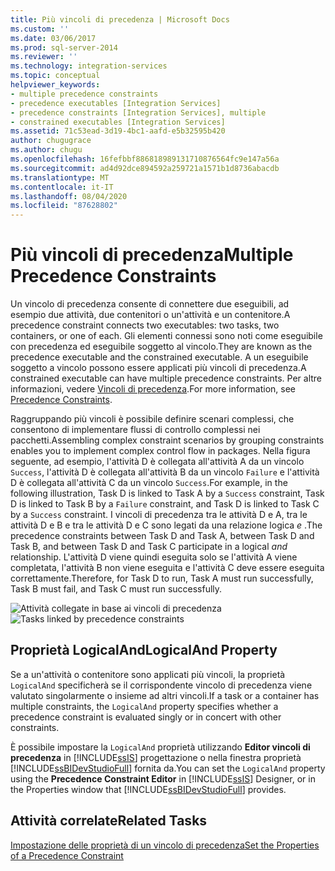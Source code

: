 ```yaml
---
title: Più vincoli di precedenza | Microsoft Docs
ms.custom: ''
ms.date: 03/06/2017
ms.prod: sql-server-2014
ms.reviewer: ''
ms.technology: integration-services
ms.topic: conceptual
helpviewer_keywords:
- multiple precedence constraints
- precedence executables [Integration Services]
- precedence constraints [Integration Services], multiple
- constrained executables [Integration Services]
ms.assetid: 71c53ead-3d19-4bc1-aafd-e5b32595b420
author: chugugrace
ms.author: chugu
ms.openlocfilehash: 16fefbbf886818989131710876564fc9e147a56a
ms.sourcegitcommit: ad4d92dce894592a259721a1571b1d8736abacdb
ms.translationtype: MT
ms.contentlocale: it-IT
ms.lasthandoff: 08/04/2020
ms.locfileid: "87628802"
---
```

# <a name="multiple-precedence-constraints"></a><span data-ttu-id="572a5-102">Più vincoli di precedenza</span><span class="sxs-lookup"><span data-stu-id="572a5-102">Multiple Precedence Constraints</span></span>
  <span data-ttu-id="572a5-103">Un vincolo di precedenza consente di connettere due eseguibili, ad esempio due attività, due contenitori o un'attività e un contenitore.</span><span class="sxs-lookup"><span data-stu-id="572a5-103">A precedence constraint connects two executables: two tasks, two containers, or one of each.</span></span> <span data-ttu-id="572a5-104">Gli elementi connessi sono noti come eseguibile con precedenza ed eseguibile soggetto al vincolo.</span><span class="sxs-lookup"><span data-stu-id="572a5-104">They are known as the precedence executable and the constrained executable.</span></span> <span data-ttu-id="572a5-105">A un eseguibile soggetto a vincolo possono essere applicati più vincoli di precedenza.</span><span class="sxs-lookup"><span data-stu-id="572a5-105">A constrained executable can have multiple precedence constraints.</span></span> <span data-ttu-id="572a5-106">Per altre informazioni, vedere [Vincoli di precedenza](control-flow/precedence-constraints.md).</span><span class="sxs-lookup"><span data-stu-id="572a5-106">For more information, see [Precedence Constraints](control-flow/precedence-constraints.md).</span></span>  
  
 <span data-ttu-id="572a5-107">Raggruppando più vincoli è possibile definire scenari complessi, che consentono di implementare flussi di controllo complessi nei pacchetti.</span><span class="sxs-lookup"><span data-stu-id="572a5-107">Assembling complex constraint scenarios by grouping constraints enables you to implement complex control flow in packages.</span></span> <span data-ttu-id="572a5-108">Nella figura seguente, ad esempio, l'attività D è collegata all'attività A da un vincolo `Success`, l'attività D è collegata all'attività B da un vincolo `Failure` e l'attività D è collegata all'attività C da un vincolo `Success`.</span><span class="sxs-lookup"><span data-stu-id="572a5-108">For example, in the following illustration, Task D is linked to Task A by a `Success` constraint, Task D is linked to Task B by a `Failure` constraint, and Task D is linked to Task C by a `Success` constraint.</span></span> <span data-ttu-id="572a5-109">I vincoli di precedenza tra le attività D e A, tra le attività D e B e tra le attività D e C sono legati da una relazione logica *e* .</span><span class="sxs-lookup"><span data-stu-id="572a5-109">The precedence constraints between Task D and Task A, between Task D and Task B, and between Task D and Task C participate in a logical *and* relationship.</span></span> <span data-ttu-id="572a5-110">L'attività D viene quindi eseguita solo se l'attività A viene completata, l'attività B non viene eseguita e l'attività C deve essere eseguita correttamente.</span><span class="sxs-lookup"><span data-stu-id="572a5-110">Therefore, for Task D to run, Task A must run successfully, Task B must fail, and Task C must run successfully.</span></span>  
  
 <span data-ttu-id="572a5-111">![Attività collegate in base ai vincoli di precedenza](media/precedenceconstraints.gif "Attività collegate in base ai vincoli di precedenza")</span><span class="sxs-lookup"><span data-stu-id="572a5-111">![Tasks linked by precedence constraints](media/precedenceconstraints.gif "Tasks linked by precedence constraints")</span></span>  
  
## <a name="logicaland-property"></a><span data-ttu-id="572a5-112">Proprietà LogicalAnd</span><span class="sxs-lookup"><span data-stu-id="572a5-112">LogicalAnd Property</span></span>  
 <span data-ttu-id="572a5-113">Se a un'attività o contenitore sono applicati più vincoli, la proprietà `LogicalAnd` specificherà se il corrispondente vincolo di precedenza viene valutato singolarmente o insieme ad altri vincoli.</span><span class="sxs-lookup"><span data-stu-id="572a5-113">If a task or a container has multiple constraints, the `LogicalAnd` property specifies whether a precedence constraint is evaluated singly or in concert with other constraints.</span></span>  
  
 <span data-ttu-id="572a5-114">È possibile impostare la `LogicalAnd` proprietà utilizzando **Editor vincoli di precedenza** in [!INCLUDE[ssIS](../includes/ssis-md.md)] progettazione o nella finestra proprietà [!INCLUDE[ssBIDevStudioFull](../includes/ssbidevstudiofull-md.md)] fornita da.</span><span class="sxs-lookup"><span data-stu-id="572a5-114">You can set the `LogicalAnd` property using the **Precedence Constraint Editor** in [!INCLUDE[ssIS](../includes/ssis-md.md)] Designer, or in the Properties window that [!INCLUDE[ssBIDevStudioFull](../includes/ssbidevstudiofull-md.md)] provides.</span></span>  
  
## <a name="related-tasks"></a><span data-ttu-id="572a5-115">Attività correlate</span><span class="sxs-lookup"><span data-stu-id="572a5-115">Related Tasks</span></span>  
 [<span data-ttu-id="572a5-116">Impostazione delle proprietà di un vincolo di precedenza</span><span class="sxs-lookup"><span data-stu-id="572a5-116">Set the Properties of a Precedence Constraint</span></span>](../../2014/integration-services/set-the-properties-of-a-precedence-constraint.md)  
  
  

